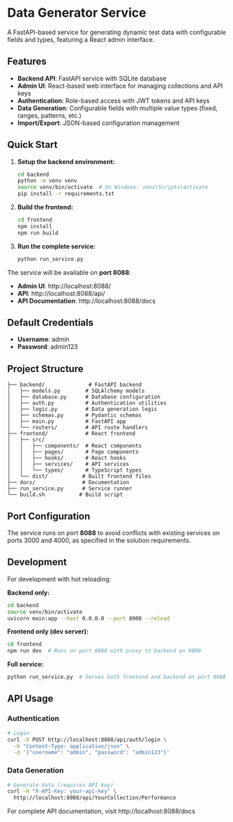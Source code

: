 # Data Generator Service

A FastAPI-based service for generating dynamic test data with configurable fields and types, featuring a React admin interface.

## Features

- **Backend API**: FastAPI service with SQLite database
- **Admin UI**: React-based web interface for managing collections and API keys
- **Authentication**: Role-based access with JWT tokens and API keys
- **Data Generation**: Configurable fields with multiple value types (fixed, ranges, patterns, etc.)
- **Import/Export**: JSON-based configuration management

## Quick Start

1. **Setup the backend environment:**
   ```bash
   cd backend
   python -m venv venv
   source venv/bin/activate  # On Windows: venv\Scripts\activate
   pip install -r requirements.txt
   ```

2. **Build the frontend:**
   ```bash
   cd frontend
   npm install
   npm run build
   ```

3. **Run the complete service:**
   ```bash
   python run_service.py
   ```

The service will be available on **port 8088**:
- **Admin UI**: http://localhost:8088/
- **API**: http://localhost:8088/api/
- **API Documentation**: http://localhost:8088/docs

## Default Credentials

- **Username**: admin
- **Password**: admin123

## Project Structure

```
├── backend/              # FastAPI backend
│   ├── models.py        # SQLAlchemy models
│   ├── database.py      # Database configuration
│   ├── auth.py          # Authentication utilities
│   ├── logic.py         # Data generation logic
│   ├── schemas.py       # Pydantic schemas
│   ├── main.py          # FastAPI app
│   └── routers/         # API route handlers
├── frontend/            # React frontend
│   ├── src/
│   │   ├── components/  # React components
│   │   ├── pages/       # Page components
│   │   ├── hooks/       # React hooks
│   │   ├── services/    # API services
│   │   └── types/       # TypeScript types
│   └── dist/           # Built frontend files
├── docs/               # Documentation
├── run_service.py      # Service runner
└── build.sh           # Build script
```

## Port Configuration

The service runs on port **8088** to avoid conflicts with existing services on ports 3000 and 4000, as specified in the solution requirements.

## Development

For development with hot reloading:

**Backend only:**
```bash
cd backend
source venv/bin/activate
uvicorn main:app --host 0.0.0.0 --port 8000 --reload
```

**Frontend only (dev server):**
```bash
cd frontend
npm run dev  # Runs on port 8088 with proxy to backend on 8000
```

**Full service:**
```bash
python run_service.py  # Serves both frontend and backend on port 8088
```

## API Usage

### Authentication
```bash
# Login
curl -X POST http://localhost:8088/api/auth/login \
  -H "Content-Type: application/json" \
  -d '{"username": "admin", "password": "admin123"}'
```

### Data Generation
```bash
# Generate data (requires API key)
curl -H "X-API-Key: your-api-key" \
  http://localhost:8088/api/YourCollection/Performance
```

For complete API documentation, visit http://localhost:8088/docs
